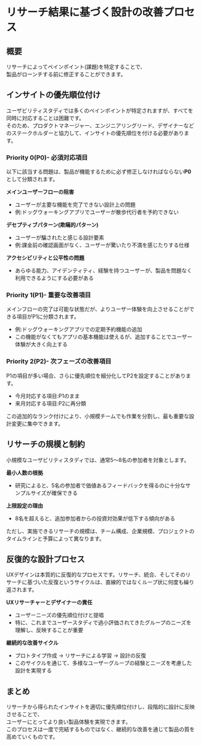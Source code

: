 # リサーチ結果に基づく設計の改善プロセス

## 概要

リサーチによってペインポイント(課題)を特定することで、  
製品がローンチする前に修正することができます。

## インサイトの優先順位付け

ユーザビリティスタディでは多くのペインポイントが特定されますが、すべてを同時に対応することは困難です。   
そのため、プロダクトマネージャー、エンジニアリングリード、デザイナーなどのステークホルダーと協力して、インサイトの優先順位を付ける必要があります。  

### Priority 0(P0)- 必須対応項目

以下に該当する問題は、製品が機能するために必ず修正しなければならない**P0**として分類されます。

**メインユーザーフローの阻害**
- ユーザーが主要な機能を完了できない設計上の問題
- 例:ドッグウォーキングアプリでユーザーが散歩代行者を予約できない

**デセプティブパターン(欺瞞的パターン)**
- ユーザーが騙されたと感じる設計要素
- 例:課金前の確認画面がなく、ユーザーが驚いたり不満を感じたりする仕様

**アクセシビリティと公平性の問題**
- あらゆる能力、アイデンティティ、経験を持つユーザーが、製品を問題なく利用できるようにする必要がある

### Priority 1(P1)- 重要な改善項目

メインフローの完了は可能な状態だが、よりユーザー体験を向上させることができる項目がP1に分類されます。

- 例:ドッグウォーキングアプリでの定期予約機能の追加
- この機能がなくてもアプリの基本機能は使えるが、追加することでユーザー体験が大きく向上する

### Priority 2(P2)- 次フェーズの改善項目

P1の項目が多い場合、さらに優先順位を細分化してP2を設定することがあります。

- 今月対応する項目:P1のまま
- 来月対応する項目:P2に再分類

この追加的なランク付けにより、小規模チームでも作業を分割し、最も重要な設計変更に集中できます。

## リサーチの規模と制約

小規模なユーザビリティスタディでは、通常5〜8名の参加者を対象とします。  

**最小人数の根拠**  
- 研究によると、5名の参加者で価値あるフィードバックを得るのに十分なサンプルサイズが確保できる  

**上限設定の理由**  
- 8名を超えると、追加参加者からの投資対効果が低下する傾向がある  

ただし、実施できるリサーチの規模は、チーム構成、企業規模、プロジェクトのタイムラインと予算によって異なります。  

## 反復的な設計プロセス

UXデザインは本質的に反復的なプロセスです。リサーチ、統合、そしてそのリサーチに基づいた反復というサイクルは、直線的ではなくループ状に何度も繰り返されます。

**UXリサーチャーとデザイナーの責任**
- ユーザーニーズの優先順位付けと提唱
- 特に、これまでユーザースタディで過小評価されてきたグループのニーズを理解し、反映することが重要

**継続的な改善サイクル**
- プロトタイプ作成 → リサーチによる学習 → 設計の反復
- このサイクルを通じて、多様なユーザーグループの経験とニーズを考慮した設計を実現する

## まとめ

リサーチから得られたインサイトを適切に優先順位付けし、段階的に設計に反映させることで、  
ユーザーにとってより良い製品体験を実現できます。  
このプロセスは一度で完結するものではなく、継続的な改善を通じて製品の質を高めていくものです。
